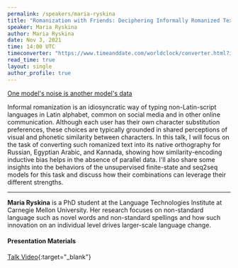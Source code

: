 ```yaml
---
permalink: /speakers/maria-ryskina
title: "Romanization with Friends: Deciphering Informally Romanized Text"
speaker: Maria Ryskina
author: Maria Ryskina
date: Nov 3, 2021
time: 14:00 UTC
timeconverter: "https://www.timeanddate.com/worldclock/converter.html?iso=20211020T140000&p1=1440&p2=224&p3=179&p4=136&p5=676&p6=33&p7=152"
read_time: true
layout: single
author_profile: true
---
```


<a href="https://lolmythesis.com/" class="one-line">One model's noise is another model's data</a>

Informal romanization is an idiosyncratic way of typing non-Latin-script languages in Latin alphabet, common on social media and in other online communication. Although each user has their own character substitution preferences, these choices are typically grounded in shared perceptions of visual and phonetic similarity between characters. In this talk, I will focus on the task of converting such romanized text into its native orthography for Russian, Egyptian Arabic, and Kannada, showing how similarity-encoding inductive bias helps in the absence of parallel data. I'll also share some insights into the behaviors of the unsupervised finite-state and seq2seq models for this task and discuss how their combinations can leverage their different strengths.

<hr>

**Maria Ryskina** is a PhD student at the Language Technologies Institute at Carnegie Mellon University. Her research focuses on non-standard language such as novel words and non-standard spellings and how such innovation on an individual level drives larger-scale language change.

#### Presentation Materials
<i class="fas fa-fw fa-video"></i> [Talk Video](https://www.youtube.com/watch?v=fSEyOeTpv5c&list=PL0zsOCvKa2iEqmPV6WGhjuP-tsrUy102C&index=31){:target="_blank"}  
